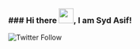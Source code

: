 ### ### Hi there <img src="https://raw.githubusercontent.com/MartinHeinz/MartinHeinz/master/wave.gif" width="30px">, I am Syd Asif!
![Twitter Follow](https://img.shields.io/twitter/follow/SydAsif78?style=social)
<!--
**SydAsif/SydAsif** is a ✨ _special_ ✨ repository because its `README.md` (this file) appears on your GitHub profile.

<Associate Engineer Computer Networking 7+ experience Now learning Network Automation>

